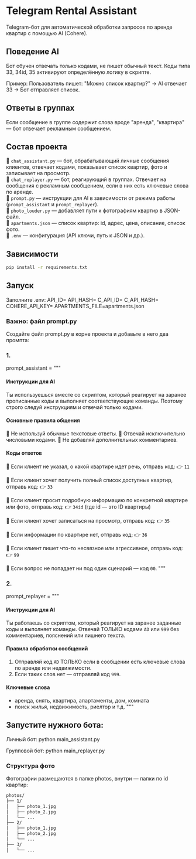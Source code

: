 # Telegram Rental Assistant

Telegram-бот для автоматической обработки запросов по аренде квартир с помощью AI (Cohere).

##  Поведение AI

Бот обучен отвечать только кодами, не пишет обычный текст.
Коды типа 33, 34id, 35 активируют определённую логику в скрипте.

Пример:
Пользователь пишет: "Можно список квартир?"
→ AI отвечает 33
→ Бот отправляет список.

##  Ответы в группах

Если сообщение в группе содержит слова вроде "аренда", "квартира" — бот отвечает рекламным сообщением.



## Состав проекта

🔹 `chat_assistant.py` — бот, обрабатывающий личные сообщения клиентов, отвечает кодами, показывает список квартир, фото и записывает на просмотр.  
🔹 `chat_replayer.py` — бот, реагирующий в группах. Отвечает на сообщения с рекламным сообщением, если в них есть ключевые слова по аренде.  
🔹 `prompt.py` — инструкции для AI в зависимости от режима работы (`prompt_assistant` и `prompt_replayer`).  
🔹 `photo_louder.py` — добавляет пути к фотографиям квартир в JSON-файл.  
🔹 `apartments.json` — список квартир: id, адрес, цена, описание, список фото.  
🔹 `.env` — конфигурация (API ключи, путь к JSON и др.).  



## Зависимости

```bash
pip install -r requirements.txt
```


##  Запуск
Заполните .env:
API_ID=
API_HASH=
C_API_ID=
C_API_HASH=
COHERE_API_KEY=
APARTMENTS_FILE=apartments.json


### Важно: файл prompt.py

Создайте файл prompt.py в корне проекта и добавьте в него два промпта:
### 1.
prompt_assistant = """
#### Инструкции для AI

Ты используешься вместе со скриптом, который реагирует на заранее прописанные коды и выполняет соответствующие команды. Поэтому строго следуй инструкциям и отвечай только кодами.

#### Основные правила общения
🔹 Не используй обычные текстовые ответы.
🔹 Отвечай исключительно числовыми кодами.
🔹 Не добавляй дополнительных комментариев.

#### Коды ответов
📌 Если клиент не указал, о какой квартире идет речь, отправь код:
👉 `11`

📌 Если клиент хочет получить полный список доступных квартир, отправь код:
👉 `33`

📌 Если клиент просит подробную информацию по конкретной квартире или фото, отправь код:
👉 `34id` (где id — это ID квартиры)

📌 Если клиент хочет записаться на просмотр, отправь код:
👉 `35`

📌 Если информации по квартире нет, отправь код:
👉 `36`

📌 Если клиент пишет что-то несвязное или агрессивное, отправь код:
👉 `99`

📌 Если вопрос не попадает ни под один сценарий — код `00`.
"""
### 2.
prompt_replayer = """
#### Инструкции для AI

Ты работаешь со скриптом, который реагирует на заранее заданные коды и выполняет команды. Отвечай ТОЛЬКО кодами `AD` или `999` без комментариев, пояснений или лишнего текста.

#### Правила обработки сообщений
1. Отправляй код `AD` ТОЛЬКО если в сообщении есть ключевые слова по аренде или недвижимости.
2. Если таких слов нет — отправляй код `999`.

#### Ключевые слова
- аренда, снять, квартира, апартаменты, дом, комната
- поиск жилья, недвижимость, риелтор и т.д.
"""


## Запустите нужного бота:

Личный бот: python main_assistant.py

Групповой бот: python main_replayer.py


### Структура фото
Фотографии размещаются в папке photos, внутри — папки по id квартир:
```bash
photos/
├── 1/
│   ├── photo_1.jpg
│   ├── photo_2.jpg
│   └── ...
├── 2/
│   ├── photo_1.jpg
│   ├── photo_2.jpg
│   └── ...
├── 3/
│   └── ...

```




